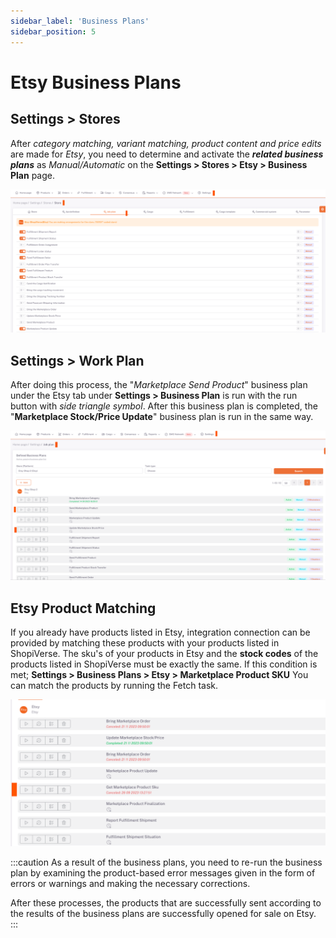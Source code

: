 ```yaml
---
sidebar_label: 'Business Plans'
sidebar_position: 5
---
```



# Etsy Business Plans 

## Settings > Stores 

After *category matching, variant matching, product content and price edits* are made for *Etsy*, you need to determine and activate the ***related business plans*** as *Manual/Automatic* on the **Settings > Stores > Etsy > Business Plan** page. 

![EtsyBusinessPlan](../etsy/img/EtsyBusinessPlanOto.png)

## Settings > Work Plan

After doing this process, the "*Marketplace Send Product*" business plan under the Etsy tab under **Settings > Business Plan** is run with the run button with *side triangle symbol*. After this business plan is completed, the "**Marketplace Stock/Price Update**" business plan is run in the same way. 

![EtsyBusinessPlanOtoProduct](../etsy/img/EtsyBusinessPlanOtoProduct.png)

## Etsy Product Matching

If you already have products listed in Etsy, integration connection can be provided by matching these products with your products listed in ShopiVerse.
The sku's of your products in Etsy and the **stock codes** of the products listed in ShopiVerse must be exactly the same.
If this condition is met; **Settings > Business Plans > Etsy > Marketplace Product SKU** You can match the products by running the Fetch task.

![EtsyBusinessPlanSku](../etsy/img/EtsyProductSkuJob.png)

:::caution
As a result of the business plans, you need to re-run the business plan by examining the product-based error messages given in the form of errors or warnings and making the necessary corrections. 

After these processes, the products that are successfully sent according to the results of the business plans are successfully opened for sale on Etsy. 
:::